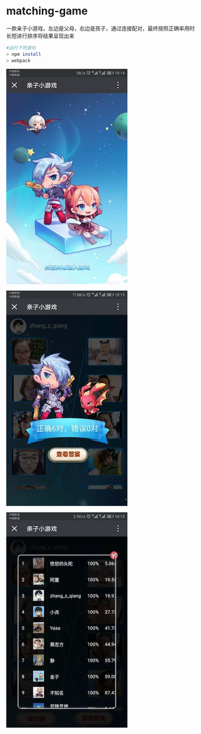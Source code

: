 # matching-game

一款亲子小游戏，左边是父母，右边是孩子，通过连接配对，最终按照正确率用时长短进行排序将结果呈现出来

```bash
#运行下列语句
> npm install
> webpack
```

![开始](/src/image/01.jpg)

![查看结果](/src/image/02.jpg)

![成绩列表](/src/image/03.jpg)
